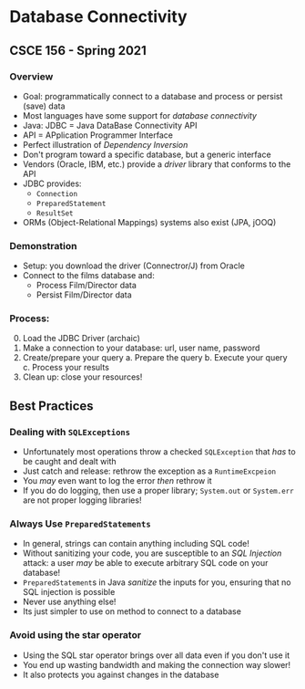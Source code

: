 # Database Connectivity
## CSCE 156 - Spring 2021

### Overview

* Goal: programmatically connect to a database and process or persist (save) data
* Most languages have some support for *database connectivity*
* Java: JDBC = Java DataBase Connectivity API
* API = APplication Programmer Interface
* Perfect illustration of *Dependency Inversion* 
* Don't program toward a specific database, but a generic interface
* Vendors (Oracle, IBM, etc.) provide a *driver* library that conforms to the API
* JDBC provides:
  * `Connection`
  * `PreparedStatement`
  * `ResultSet`
* ORMs (Object-Relational Mappings) systems also exist (JPA, jOOQ)

### Demonstration

* Setup: you download the driver (Connectror/J) from Oracle
* Connect to the films database and:
  * Process Film/Director data
  * Persist Film/Director data

### Process:

0. Load the JDBC Driver (archaic)
1. Make a connection to your database: url, user name, password
2. Create/prepare your query
  a. Prepare the query
  b. Execute your query
  c. Process your results
3. Clean up: close your resources!

## Best Practices

### Dealing with `SQLExceptions`

* Unfortunately most operations throw a checked `SQLException` that *has* to be caught and dealt with
* Just catch and release: rethrow the exception as a `RuntimeExcpeion`
* You *may* even want to log the error *then* rethrow it
* If you do do logging, then use a proper library; `System.out` or `System.err` are not proper logging libraries!

### Always Use `PreparedStatements`

* In general, strings can contain anything including SQL code!
* Without sanitizing your code, you are susceptible to an *SQL Injection* attack: a user *may* be able to execute arbitrary SQL code on your database!
* `PreparedStatement`s in Java *sanitize* the inputs for you, ensuring that no SQL injection is possible
* Never use anything else!
* Its just simpler to use on method to connect to a database 


### Avoid using the star operator

* Using the SQL star operator brings over all data even if you don't use it
* You end up wasting bandwidth and making the connection way slower!
* It also protects you against changes in the database

```text






```